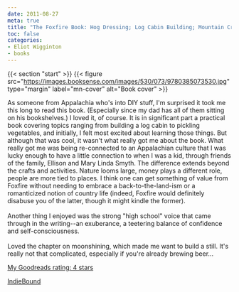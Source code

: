 ```yaml
---
date: 2011-08-27
meta: true
title: "The Foxfire Book: Hog Dressing; Log Cabin Building; Mountain Crafts and Foods; Planting by the Signs; Snake Lore, Hunting Tales, Faith Healing"
toc: false
categories:
- Eliot Wigginton
- books
---
```


{{< section "start" >}}
{{< figure src="https://images.booksense.com/images/530/073/9780385073530.jpg" type="margin" label="mn-cover" alt="Book cover" >}}

As someone from Appalachia who's into DIY stuff, I'm surprised it took me this long to read this book. (Especially since my dad has all of them sitting on his bookshelves.) I loved it, of course. It is in significant part a practical book covering topics ranging from building a log cabin to pickling vegetables, and initially, I felt most excited about learning those things. But although that was cool, it wasn't what really got me about the book. What really got me was being re-connected to an Appalachian culture that I was lucky enough to have a little connection to when I was a kid, through friends of the family, Ellison and Mary Linda Smyth. The difference extends beyond the crafts and activities. Nature looms large, money plays a different role, people are more tied to places. I think one can get something of value from Foxfire without needing to embrace a back-to-the-land-ism or a romanticized notion of country life (indeed, Foxfire would definitely disabuse you of the latter, though it might kindle the former).<br /><br />Another thing I enjoyed was the strong "high school" voice that came through in the writing--an exuberance, a teetering balance of confidence and self-consciousness. <br /><br />Loved the chapter on moonshining, which made me want to build a still. It's really not that complicated, especially if you're already brewing beer...

[My Goodreads rating: 4 stars](https://www.goodreads.com/review/show/202935094)  

[IndieBound](https://www.indiebound.org/book/9780385073530)
